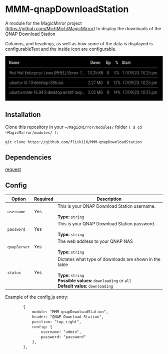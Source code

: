 # MMM-qnapDownloadStation
A module for the MagicMirror project (https://github.com/MichMich/MagicMirror) to display the downloads of the QNAP Download Station 

Columns, and headings, as well as how some of the data is displayed is configurableText and the inside icon are configurable.

![](images/example.png)

## Installation

Clone this repository in your `~/MagicMirror/modules/` folder `( $ cd ~MagicMirror/modules/ )`:
```
git clone https://github.com/flick116/MMM-qnapDownloadStation
```
## Dependencies

[request](https://www.npmjs.com/package/request)

## Config

|Option|Required|Description|
|---|---|---|
|`username`|Yes|This is your QNAP Download Station username.<br><br>**Type:** `string`|
|`password`|Yes|This is your QNAP Download Station password.<br><br>**Type:** `string`|
|`qnapServer`|Yes|The web address to your QNAP NAS<br><br>**Type:** `string`|
|`status`|Yes|Dictates what type of downloads are shown in the table<br><br>**Type:** `string`<br>**Possible values:** `downloading` or `all` <br> **Default value:** `downloading`|

Example of the config.js entry:

```
		{
			module: "MMM-qnapDownloadStation",
			header: "QNAP Download Station",
			position: "top_right",
			config: {
				username: "admin",
				password: "password"
			},
		},
```